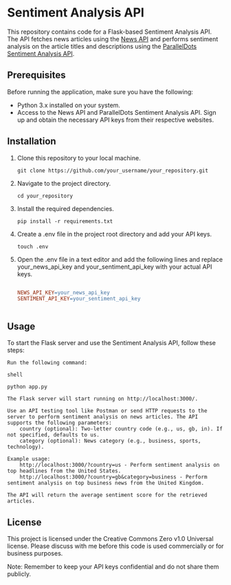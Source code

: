 # Sentiment Analysis API

This repository contains code for a Flask-based Sentiment Analysis API. The API fetches news articles using the [News API](https://newsapi.org/) and performs sentiment analysis on the article titles and descriptions using the [ParallelDots Sentiment Analysis API](https://apis.paralleldots.com/v4/sentiment).

## Prerequisites

Before running the application, make sure you have the following:

- Python 3.x installed on your system.
- Access to the News API and ParallelDots Sentiment Analysis API. Sign up and obtain the necessary API keys from their respective websites.

## Installation

1. Clone this repository to your local machine.

   ```shell
   git clone https://github.com/your_username/your_repository.git

2. Navigate to the project directory.
   ```shell
   cd your_repository

3. Install the required dependencies.

    ```shell
    pip install -r requirements.txt

4. Create a .env file in the project root directory and add your API keys.

    ```shell
    touch .env

5. Open the .env file in a text editor and add the following lines and replace your_news_api_key and your_sentiment_api_key with your actual API keys.

    ```makefile

    NEWS_API_KEY=your_news_api_key
    SENTIMENT_API_KEY=your_sentiment_api_key

    

## Usage

To start the Flask server and use the Sentiment Analysis API, follow these steps:

    Run the following command:

    shell

    python app.py

    The Flask server will start running on http://localhost:3000/.

    Use an API testing tool like Postman or send HTTP requests to the server to perform sentiment analysis on news articles. The API supports the following parameters:
        country (optional): Two-letter country code (e.g., us, gb, in). If not specified, defaults to us.
        category (optional): News category (e.g., business, sports, technology).

    Example usage:
        http://localhost:3000/?country=us - Perform sentiment analysis on top headlines from the United States.
        http://localhost:3000/?country=gb&category=business - Perform sentiment analysis on top business news from the United Kingdom.

    The API will return the average sentiment score for the retrieved articles.

## License

This project is licensed under the Creative Commons Zero v1.0 Universal license.
Please discuss with me before this code is used commercially or for business purposes.

Note: Remember to keep your API keys confidential and do not share them publicly.


